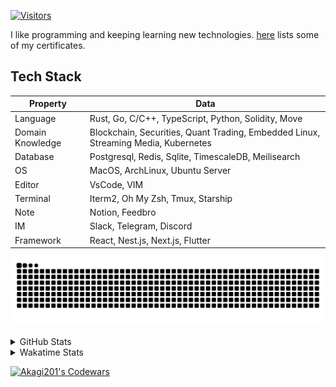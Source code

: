 <!-- markdownlint-disable MD041 MD010 MD033 -->
[![Visitors](https://api.visitorbadge.io/api/daily?path=Akagi201%2FAkagi201&label=Visitors%20Today&countColor=%2337d67a)](https://visitorbadge.io/status?path=Akagi201%2FAkagi201)

I like programming and keeping learning new technologies. [here](https://github.com/Akagi201/blockchain) lists some of my certificates.

## Tech Stack

| Property         	| Data                                                                               	|
|------------------	|------------------------------------------------------------------------------------	|
| Language         	| Rust, Go, C/C++, TypeScript, Python, Solidity, Move                                 |
| Domain Knowledge 	| Blockchain, Securities, Quant Trading, Embedded Linux, Streaming Media, Kubernetes 	|
| Database         	| Postgresql, Redis, Sqlite, TimescaleDB, Meilisearch                                 |
| OS               	| MacOS, ArchLinux, Ubuntu Server                                                     |
| Editor           	| VsCode, VIM                                                                        	|
| Terminal          | Iterm2, Oh My Zsh, Tmux, Starship                                                   |
| Note             	| Notion, Feedbro                                                                    	|
| IM               	| Slack, Telegram, Discord                                                            |
| Framework         | React, Nest.js, Next.js, Flutter                                                   	|

[![github contribution grid snake animation](https://raw.githubusercontent.com/Akagi201/Akagi201/output/github-contribution-grid-snake.svg#gh-light-mode-only)](https://github.com/Akagi201)

<details>
<summary>GitHub Stats</summary>
  <a href="https://github.com/Akagi201"><img alt="Profile Detail" src="https://raw.githubusercontent.com/Akagi201/Akagi201/master/profile-summary-card-output/dracula/0-profile-details.svg" /></a>
  <a href="https://github.com/Akagi201"><img alt="Github Stats" src="https://raw.githubusercontent.com/Akagi201/Akagi201/master/profile-summary-card-output/dracula/3-stats.svg" /></a>
  <a href="https://github.com/Akagi201"><img alt="Lang By Commits" src="https://raw.githubusercontent.com/Akagi201/Akagi201/master/profile-summary-card-output/dracula/2-most-commit-language.svg" /></a>
</details>

<details>
<summary>Wakatime Stats</summary>
<br>

<!--START_SECTION:waka-->
![Code Time](http://img.shields.io/badge/Code%20Time-587%20hrs%209%20mins-blue)

**I'm a Night 🦉** 

```text
🌞 Morning    72 commits     ████░░░░░░░░░░░░░░░░░░░░░   18.09% 
🌆 Daytime    104 commits    ██████░░░░░░░░░░░░░░░░░░░   26.13% 
🌃 Evening    149 commits    █████████░░░░░░░░░░░░░░░░   37.44% 
🌙 Night      73 commits     ████░░░░░░░░░░░░░░░░░░░░░   18.34%

```
📅 **I'm Most Productive on Tuesday** 

```text
Monday       62 commits     ████░░░░░░░░░░░░░░░░░░░░░   15.58% 
Tuesday      72 commits     ████░░░░░░░░░░░░░░░░░░░░░   18.09% 
Wednesday    65 commits     ████░░░░░░░░░░░░░░░░░░░░░   16.33% 
Thursday     62 commits     ████░░░░░░░░░░░░░░░░░░░░░   15.58% 
Friday       60 commits     ███░░░░░░░░░░░░░░░░░░░░░░   15.08% 
Saturday     38 commits     ██░░░░░░░░░░░░░░░░░░░░░░░   9.55% 
Sunday       39 commits     ██░░░░░░░░░░░░░░░░░░░░░░░   9.8%

```


📊 **This Week I Spent My Time On** 

```text
⌚︎ Time Zone: Asia/Shanghai

💬 Programming Languages: 
Rust                     21 hrs 51 mins      █████████░░░░░░░░░░░░░░░░   36.2% 
sh                       17 hrs 9 mins       ███████░░░░░░░░░░░░░░░░░░   28.41% 
TypeScript               12 hrs 35 mins      █████░░░░░░░░░░░░░░░░░░░░   20.86% 
Solidity                 3 hrs 40 mins       █░░░░░░░░░░░░░░░░░░░░░░░░   6.09% 
JSON                     2 hrs 7 mins        █░░░░░░░░░░░░░░░░░░░░░░░░   3.53%

🔥 Editors: 
VS Code                  43 hrs 13 mins      ██████████████████░░░░░░░   71.59% 
Zsh                      17 hrs 9 mins       ███████░░░░░░░░░░░░░░░░░░   28.41%

💻 Operating System: 
Linux                    55 hrs 37 mins      ███████████████████████░░   92.1% 
Mac                      4 hrs 46 mins       ██░░░░░░░░░░░░░░░░░░░░░░░   7.9%

```

**I Mostly Code in Go** 

```text
Go                       36 repos            ███████████░░░░░░░░░░░░░░   45.57% 
Rust                     13 repos            ████░░░░░░░░░░░░░░░░░░░░░   16.46% 
TypeScript               11 repos            ███░░░░░░░░░░░░░░░░░░░░░░   13.92% 
JavaScript               7 repos             ██░░░░░░░░░░░░░░░░░░░░░░░   8.86% 
Python                   2 repos             ░░░░░░░░░░░░░░░░░░░░░░░░░   2.53%

```



 Last Updated on 28/11/2022 15:34:36 UTC
<!--END_SECTION:waka-->

</details>

<a href="https://www.codewars.com/users/Akagi201"><img alt="Akagi201's Codewars" src="https://www.codewars.com/users/Akagi201/badges/small"></a>
